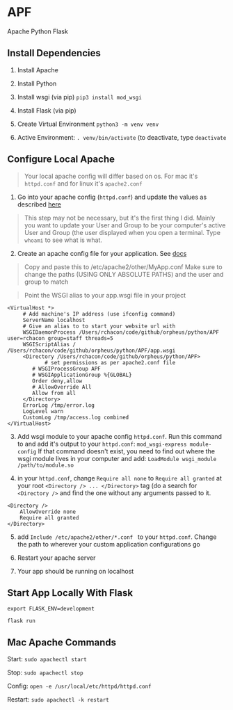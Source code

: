 # APF
Apache Python Flask

## Install Dependencies

1. Install Apache
2. Install Python
3. Install wsgi (via pip) `pip3 install mod_wsgi`
3. Install Flask (via pip)

4. Create Virtual Environment `python3 -m venv venv`
5. Active Environment: `. venv/bin/activate` (to deactivate, type
   `deactivate`

## Configure Local Apache

> Your local apache  config will differ based on os. For mac it's
`httpd.conf` and for linux it's `apache2.conf`


1. Go into your apache config (`httpd.conf`) and update the values as
   described [here](https://medium.com/@crmcmullen/how-to-install-apache-on-macos-10-13-high-sierra-and-10-14-mojave-using-homebrew-3cb6bf6e3cd4)

> This step may not be necessary, but it's the first thing I did. Mainly
you want to update your User and Group to be your computer's active User
and Group (the user displayed when you open a terminal. Type `whoami` to
see what is what.

2. Create an apache config file for your application. See
   [docs](https://flask.palletsprojects.com/en/1.1.x/deploying/mod_wsgi/)

> Copy and paste this to /etc/apache2/other/MyApp.conf
> Make sure to change the paths (USING ONLY ABSOLUTE PATHS) and the user
and group to match

> Point the WSGI alias to your app.wsgi file in your project

```
<VirtualHost *>
     # Add machine's IP address (use ifconfig command)
     ServerName localhost
     # Give an alias to to start your website url with
     WSGIDaemonProcess /Users/rchacon/code/github/orpheus/python/APF user=rchacon group=staff threads=5
     WSGIScriptAlias / /Users/rchacon/code/github/orpheus/python/APF/app.wsgi
     <Directory /Users/rchacon/code/github/orpheus/python/APF>
     		# set permissions as per apache2.conf file
        # WSGIProcessGroup APF
        # WSGIApplicationGroup %{GLOBAL}
        Order deny,allow
        # AllowOverride All
        Allow from all
     </Directory>
     ErrorLog /tmp/error.log
     LogLevel warn
     CustomLog /tmp/access.log combined
</VirtualHost>
```

3. Add wsgi module to your apache config `httpd.conf`. Run this command to and add it's output to your `httpd.conf`: `mod_wsgi-express module-config`
If that command doesn't exist, you need to find out where the wsgi
module lives in your computer and add: `LoadModule wsgi_module
/path/to/module.so`

4. in your `httpd.conf`, change `Require all none` to `Require all
   granted` at your root `<Directory /> ... </Directory>` tag (do a
   search for `<Directory />` and find the one without any arguments
   passed to it.

```
<Directory />
    AllowOverride none
    Require all granted
</Directory>
```

5. add `Include /etc/apache2/other/*.conf ` to your `httpd.conf`. Change
   the path to wherever your custom application configurations go

6. Restart your apache server

7. Your app should be running on localhost

## Start App Locally With Flask

`export FLASK_ENV=development`

`flask run`

## Mac Apache Commands

Start: `sudo apachectl start`

Stop: `sudo apachectl stop`

Config: `open -e /usr/local/etc/httpd/httpd.conf`

Restart: `sudo apachectl -k restart`
